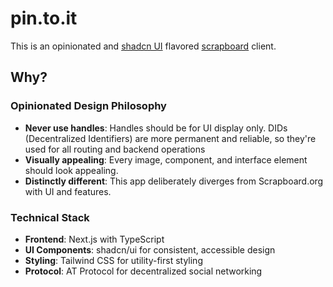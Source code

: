 # pin.to.it

This is an opinionated and [shadcn UI](https://ui.shadcn.com/) flavored [scrapboard](https://scrapboard.org) client.

## Why?

### Opinionated Design Philosophy

- **Never use handles**: Handles should be for UI display only. DIDs (Decentralized Identifiers) are more permanent and reliable, so they're used for all routing and backend operations
- **Visually appealing**: Every image, component, and interface element should look appealing.
- **Distinctly different**: This app deliberately diverges from Scrapboard.org with UI and features.

### Technical Stack

- **Frontend**: Next.js with TypeScript
- **UI Components**: shadcn/ui for consistent, accessible design
- **Styling**: Tailwind CSS for utility-first styling
- **Protocol**: AT Protocol for decentralized social networking